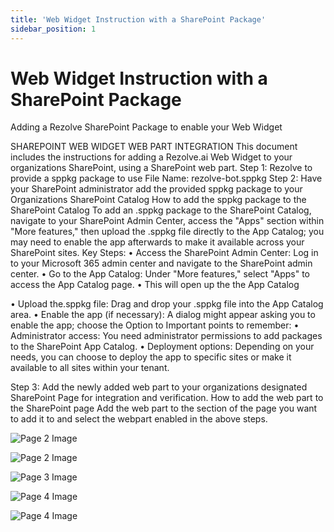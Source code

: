 ```yaml
---
title: 'Web Widget Instruction with a SharePoint Package'
sidebar_position: 1
---
```



# Web Widget Instruction with a SharePoint Package



Adding a Rezolve
SharePoint Package to
enable your Web Widget


SHAREPOINT WEB WIDGET WEB PART INTEGRATION
This document includes the instructions for adding a Rezolve.ai Web Widget to your organizations
SharePoint, using a SharePoint web part.
Step 1: Rezolve to provide a sppkg package to use
File Name: rezolve-bot.sppkg
Step 2: Have your SharePoint administrator add the provided sppkg package to your Organizations
SharePoint Catalog
How to add the sppkg package to the SharePoint Catalog
To add an .sppkg package to the SharePoint Catalog, navigate to your SharePoint Admin Center, access
the "Apps" section within "More features," then upload the .sppkg file directly to the App Catalog; you may
need to enable the app afterwards to make it available across your SharePoint sites.
Key Steps:
• Access the SharePoint Admin Center: Log in to your Microsoft 365 admin center and navigate to
the SharePoint admin center.
• Go to the App Catalog: Under "More features," select "Apps" to access the App Catalog page.
• This will open up the the App Catalog

• Upload the.sppkg file: Drag and drop your .sppkg file into the App Catalog area.
• Enable the app (if necessary): A dialog might appear asking you to enable the app; choose the
Option to
Important points to remember:
• Administrator access: You need administrator permissions to add packages to the SharePoint App
Catalog.
• Deployment options: Depending on your needs, you can choose to deploy the app to specific
sites or make it available to all sites within your tenant.

Step 3: Add the newly added web part to your organizations designated SharePoint Page for integration
and verification.
How to add the web part to the SharePoint page
Add the web part to the section of the page you want to add it to and select the webpart enabled in the
above steps.


![Page 2 Image](/img/reference/SharePoint%20Widget/images/Web-Widget-Instruction-with-a-SharePoint-Package_page2_4.png)

![Page 2 Image](/img/reference/SharePoint%20Widget/images/Web-Widget-Instruction-with-a-SharePoint-Package_page2_5.jpeg)

![Page 3 Image](/img/reference/SharePoint%20Widget/images/Web-Widget-Instruction-with-a-SharePoint-Package_page3_4.png)

![Page 4 Image](/img/reference/SharePoint%20Widget/images/Web-Widget-Instruction-with-a-SharePoint-Package_page4_4.png)

![Page 4 Image](/img/reference/SharePoint%20Widget/images/Web-Widget-Instruction-with-a-SharePoint-Package_page4_5.png)
